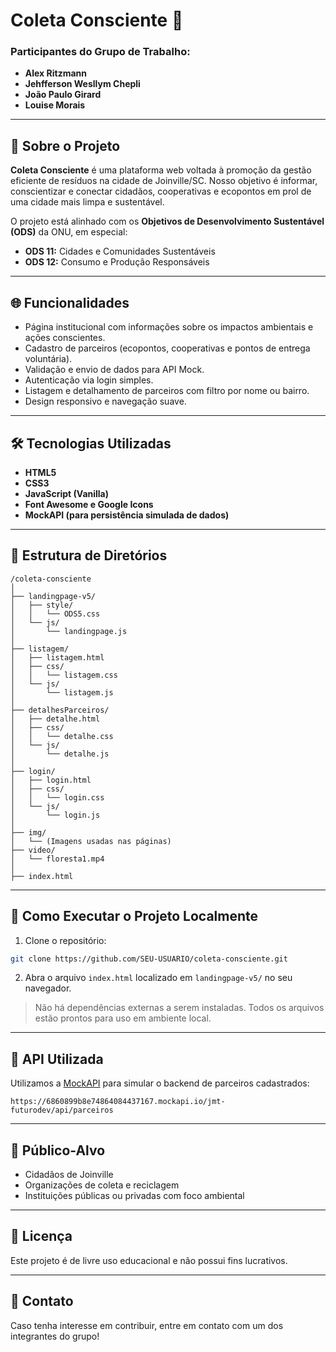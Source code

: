 # Coleta Consciente 🌱

### Participantes do Grupo de Trabalho:
- **Alex Ritzmann**
- **Jehfferson Wesllym Chepli**
- **João Paulo Girard**
- **Louise Morais**

---

## 📌 Sobre o Projeto

**Coleta Consciente** é uma plataforma web voltada à promoção da gestão eficiente de resíduos na cidade de Joinville/SC. Nosso objetivo é informar, conscientizar e conectar cidadãos, cooperativas e ecopontos em prol de uma cidade mais limpa e sustentável.

O projeto está alinhado com os **Objetivos de Desenvolvimento Sustentável (ODS)** da ONU, em especial:
- **ODS 11:** Cidades e Comunidades Sustentáveis
- **ODS 12:** Consumo e Produção Responsáveis

---

## 🌐 Funcionalidades

- Página institucional com informações sobre os impactos ambientais e ações conscientes.
- Cadastro de parceiros (ecopontos, cooperativas e pontos de entrega voluntária).
- Validação e envio de dados para API Mock.
- Autenticação via login simples.
- Listagem e detalhamento de parceiros com filtro por nome ou bairro.
- Design responsivo e navegação suave.

---

## 🛠 Tecnologias Utilizadas

- **HTML5**
- **CSS3**
- **JavaScript (Vanilla)**
- **Font Awesome e Google Icons**
- **MockAPI (para persistência simulada de dados)**

---

## 📁 Estrutura de Diretórios

```
/coleta-consciente
│
├── landingpage-v5/
│   ├── style/
│   │   └── ODS5.css
│   └── js/
│       └── landingpage.js
│
├── listagem/
│   ├── listagem.html
│   ├── css/
│   │   └── listagem.css
│   └── js/
│       └── listagem.js
│
├── detalhesParceiros/
│   ├── detalhe.html
│   ├── css/
│   │   └── detalhe.css
│   └── js/
│       └── detalhe.js
│
├── login/
│   ├── login.html
│   ├── css/
│   │   └── login.css
│   └── js/
│       └── login.js
│
├── img/
│   └── (Imagens usadas nas páginas)
├── video/
│   └── floresta1.mp4
│
├── index.html
```

---

## 🚀 Como Executar o Projeto Localmente

1. Clone o repositório:
```bash
git clone https://github.com/SEU-USUARIO/coleta-consciente.git
```

2. Abra o arquivo `index.html` localizado em `landingpage-v5/` no seu navegador.

> Não há dependências externas a serem instaladas. Todos os arquivos estão prontos para uso em ambiente local.

---

## 📡 API Utilizada

Utilizamos a [MockAPI](https://mockapi.io/) para simular o backend de parceiros cadastrados:
```
https://6860899b8e74864084437167.mockapi.io/jmt-futurodev/api/parceiros
```

---

## 👥 Público-Alvo

- Cidadãos de Joinville
- Organizações de coleta e reciclagem
- Instituições públicas ou privadas com foco ambiental

---

## 🧾 Licença

Este projeto é de livre uso educacional e não possui fins lucrativos.

---

## 💬 Contato

Caso tenha interesse em contribuir, entre em contato com um dos integrantes do grupo!

